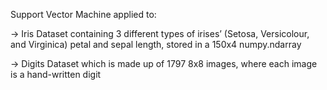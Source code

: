Support Vector Machine applied to:

-> Iris Dataset containing 3 different types of irises’ (Setosa, Versicolour, and Virginica) petal and sepal length, stored in a 150x4 numpy.ndarray

-> Digits Dataset which is made up of 1797 8x8 images, where each image is a hand-written digit
